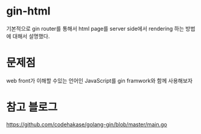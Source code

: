 # gin-html
기본적으로 gin router를 통해서 html page를 server side에서 rendering 하는 방법에 대해서 설명했다.

# 문제점 
web front가 이해할 수있는 언어인 JavaScript를 gin framwork와 함께 사용해보자

# 참고 블로그
https://github.com/codehakase/golang-gin/blob/master/main.go
